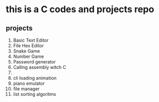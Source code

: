 # this is a C codes and projects repo
## projects 
1. Basic Text Editor
2. File Hex Editor
3. Snake Game
4. Number Game
5. Password generator
6. Calling assembly witch C
7. 
8. cli loading animation
9. piano emulator
10. file manager
11. list sorting algoritms
